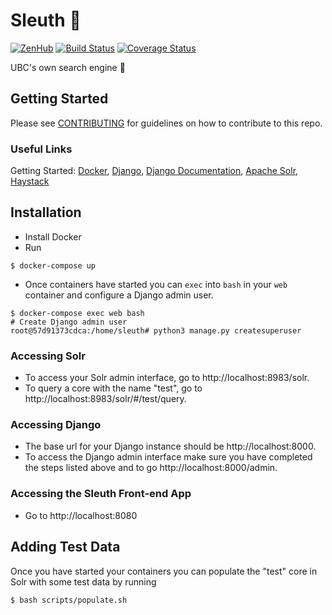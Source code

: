 # Sleuth :mag_right: 
[![ZenHub](https://raw.githubusercontent.com/ZenHubIO/support/master/zenhub-badge.png)](https://zenhub.com)
[![Build Status](https://travis-ci.org/ubclaunchpad/sleuth.svg?branch=master)](https://travis-ci.org/ubclaunchpad/sleuth)
[![Coverage Status](https://coveralls.io/repos/github/ubclaunchpad/sleuth/badge.svg)](https://coveralls.io/github/ubclaunchpad/sleuth)

UBC's own search engine :rocket:

## Getting Started

Please see [CONTRIBUTING](https://github.com/ubclaunchpad/sleuth/blob/master/.github/CONTRIBUTING.md) for guidelines on how to contribute to this repo.

### Useful Links

Getting Started: [Docker](https://docs.docker.com/get-started/),
[Django](https://www.djangoproject.com/start/),
[Django Documentation](https://docs.djangoproject.com/en/1.11/ref/contrib/admin/admindocs/),
[Apache Solr](https://lucene.apache.org/solr/guide/6_6/getting-started.html#getting-started),
[Haystack](https://django-haystack.readthedocs.io/en/master/tutorial.html#installation)

## Installation

- Install Docker
- Run

```Shell
$ docker-compose up
```

- Once containers have started you can `exec` into `bash` in your `web` container and configure a Django admin user.

```Shell
$ docker-compose exec web bash
# Create Django admin user
root@57d91373cdca:/home/sleuth# python3 manage.py createsuperuser
```

### Accessing Solr

- To access your Solr admin interface, go to http://localhost:8983/solr.
- To query a core with the name "test", go to http://localhost:8983/solr/#/test/query.

### Accessing Django

- The base url for your Django instance should be http://localhost:8000. 
- To access the Django admin interface make sure you have completed the steps listed above and to go http://localhost:8000/admin.

### Accessing the Sleuth Front-end App

- Go to http://localhost:8080


## Adding Test Data

Once you have started your containers you can populate the "test" core in Solr with some test data by running

```Shell
$ bash scripts/populate.sh
```